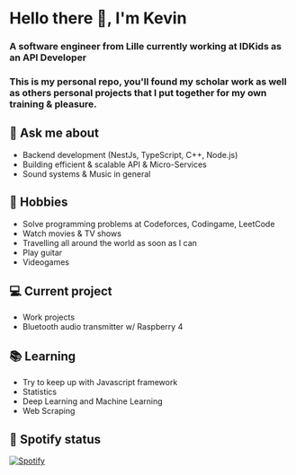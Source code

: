 # Hello there 👋, I'm Kevin

### A software engineer from Lille currently working at IDKids as an API Developer
### This is my personal repo, you'll found my scholar work as well as others personal projects that I put together for my own training & pleasure. 

## 💬 Ask me about 

- Backend development (NestJs, TypeScript, C++, Node.js)
- Building efficient & scalable API & Micro-Services
- Sound systems & Music in general

## 📅 Hobbies

- Solve programming problems at Codeforces, Codingame, LeetCode
- Watch movies & TV shows
- Travelling all around the world as soon as I can
- Play guitar
- Videogames

## 💻 Current project

- Work projects
- Bluetooth audio transmitter w/ Raspberry 4

## 📚 Learning

- Try to keep up with Javascript framework
- Statistics
- Deep Learning and Machine Learning
- Web Scraping

## 🎵 Spotify status

[![Spotify](https://novatorem-git-master-radiusof.vercel.app/api/spotify)](https://open.spotify.com/user/11451407?si=4b2ebb139db7476f)
